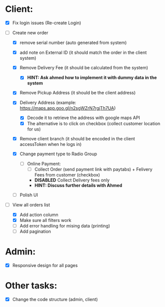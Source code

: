 # Client:

- [x] Fix login issues (Re-create Login)
- [ ] Create new order

  - [x] remove serial number (auto generated from system)

  - [x] add note on External ID (it should match the order in the client system)

  - [x] Remove Delivery Fee (it should be calculated from the system)
    - [x] **HINT: Ask ahmed how to implement it with dummy data in the system**
  - [x] Remove Pickup Address (it should be the client address)

  - [x] Delivery Address (example: https://maps.app.goo.gl/n2sgWZrN7rgjTh7UA)
    - [x] Decode it to retrieve the address with google maps API
    - [x] The alternative is to click on checkbox (collect customer location for us)
  - [x] Remove client branch (it should be encoded in the client accessToken when he logs in)

  - [x] Change payment type to Radio Group

    - [ ] Online Payment:
      - [ ] Collect Order (send payment link with paytabs) + Felivery Fees from customer (checkbox)
      - **DISABLED** Collect Delivery fees only
      - **HINT: Discuss further details with Ahmed**

  - [ ] Polish UI

- [ ] View all orders list
  - [x] Add action column
  - [x] Make sure all filters work
  - [ ] Add error handling for mising data (printing)
  - [ ] Add pagination

# Admin:

- [x] Responsive design for all pages

# Other tasks:

- [x] Change the code structure (admin, client)
